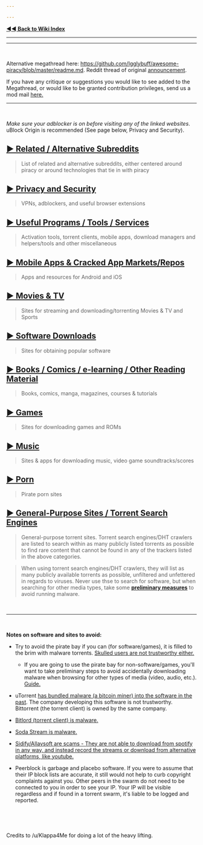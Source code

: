 ---
---
[**◄◄ Back to Wiki Index**](https://www.reddit.com/r/Piracy/wiki/index)

---
---

&nbsp;

Alternative megathread here: https://github.com/Igglybuff/awesome-piracy/blob/master/readme.md. Reddit thread of original [announcement](https://old.reddit.com/r/Piracy/comments/9nontk/awesome_piracy_a_curated_list_of_awesome_warez/).

If you have any critique or suggestions you would like to see added to the Megathread, or would like to be granted contribution privileges, send us a mod mail [here.](https://www.reddit.com/message/compose?to=%2Fr%2FPiracy&subject=Megathread%20suggestion)


---
&nbsp;

*Make sure your adblocker is on before visiting any of the linked websites*. uBlock Origin is recommended (See page below, Privacy and Security).


## [► Related / Alternative Subreddits](https://www.reddit.com/r/Piracy/wiki/megathread/related_subreddits)
 > List of related and alternative subreddits, either centered around piracy or around technologies that tie in with piracy

## [► Privacy and Security](https://www.reddit.com/r/Piracy/wiki/megathread/privacy_and_security)
 > VPNs, adblockers, and useful browser extensions

## [► Useful Programs / Tools / Services](https://www.reddit.com/r/Piracy/wiki/megathread/tools)
 > Activation tools, torrent clients, mobile apps, download managers and helpers/tools and other miscellaneous

## [► Mobile Apps & Cracked App Markets/Repos](https://www.reddit.com/r/Piracy/wiki/megathread/mobile_apps_and_repos)
 > Apps and resources for Android and iOS

## [► Movies & TV](https://www.reddit.com/r/Piracy/wiki/megathread/movies_and_tv)
 > Sites for streaming and downloading/torrenting Movies & TV and Sports

## [► Software Downloads](https://www.reddit.com/r/Piracy/wiki/megathread/software_downloads)
 > Sites for obtaining popular software

## [► Books / Comics / e-learning / Other Reading Material](https://reddit.com/r/Piracy/wiki/megathread/reading_material_and_elearning)
 > Books, comics, manga, magazines, courses & tutorials

## [► Games](https://reddit.com/r/Piracy/wiki/megathread/games)
 > Sites for downloading games and ROMs

## [► Music](https://reddit.com/r/Piracy/wiki/megathread/music)
 > Sites & apps for downloading music, video game soundtracks/scores

## [► Porn](https://reddit.com/r/Piracy/wiki/megathread/porn)
 > Pirate porn sites

## [► General-Purpose Sites / Torrent Search Engines](https://reddit.com/r/Piracy/wiki/megathread/general_sites_and_search_engines)
 > General-purpose torrent sites. Torrent search engines/DHT crawlers are listed to search within as many publicly listed torrents as possible to find rare content that cannot be found in any of the trackers listed in the above categories.
 >
 > When using torrent search engines/DHT crawlers, they will list as many publicly available torrents as possible, unfiltered and unfettered in regards to viruses. Never use thse to search for software, but when searching for other media types, take some [**preliminary measures**](https://www.reddit.com/r/Piracy/wiki/browsing_and_downloading_guide) to avoid running malware.

&nbsp;

---

&nbsp;




**Notes on software and sites to avoid:**

* Try to avoid the pirate bay if you can (for software/games), it is filled to the brim with malware torrents. [Skulled users are not trustworthy either.](https://www.reddit.com/r/Piracy/comments/cxbn33/psa_ransomware_all_current_vegas_pro_17_torrents/)

  * If you are going to use the pirate bay for non-software/games, you'll want to take preliminary steps to avoid accidentally downloading malware when browsing for other types of media (video, audio, etc.). [Guide.](https://www.reddit.com/r/Piracy/wiki/browsing_and_downloading_guide)

* uTorrent [has bundled malware (a bitcoin miner) into the software in the past](https://www.trustedreviews.com/news/utorrent-silently-installing-bundled-bitcoin-mining-software-2931825). The company developing this software is not trustworthy. Bittorrent (the torrent client) is owned by the same company.

* [Bitlord \(torrent client\) is malware.](https://www.reddit.com/r/torrents/comments/1yb8kf/warning_do_not_download_bitlord_it_has_major/)

* [Soda Stream is malware.](https://www.reddit.com/r/Piracy/comments/8q2pg3/anyone_who_can_explain_why_soda_player_is/)

* [Sidify/Allavsoft are scams - They are not able to download from spotify in any way, and instead record the streams or download from alternative platforms, like youtube.](https://www.reddit.com/r/Piracy/comments/6l2lwh/any_experience_with_sidify/)

* Peerblock is garbage and placebo software. If you were to assume that their IP block lists are accurate, it still would not help to curb copyright complaints against you. Other peers in the swarm do not need to be connected to you in order to see your IP. Your IP will be visible regardless and if found in a torrent swarm, it's liable to be logged and reported.


&nbsp;

&nbsp;




Credits to /u/Klappa4Me for doing a lot of the heavy lifting.

&nbsp;